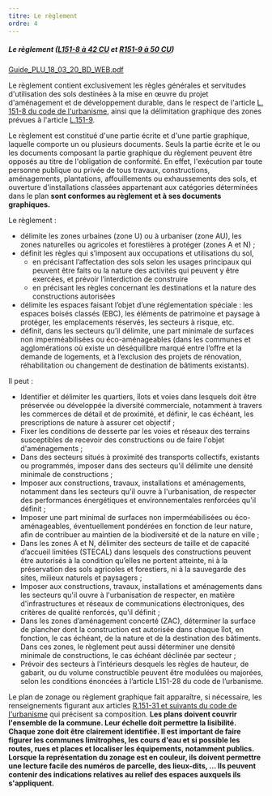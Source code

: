 ```yaml
---
titre: Le règlement
ordre: 4
---
```


##### Le règlement ([L151-8 à 42 CU](https://www.legifrance.gouv.fr/codes/section_lc/LEGITEXT000006074075/LEGISCTA000031211167/#LEGISCTA000031211908) et [R151-9 à 50 CU](https://www.legifrance.gouv.fr/codes/section_lc/LEGITEXT000006074075/LEGISCTA000031719999/#LEGISCTA000031720639))
[Guide_PLU_18_03_20_BD_WEB.pdf](/Guide_PLU_18_03_20_BD_WEB.pdf)

Le règlement contient exclusivement les règles générales et servitudes d'utilisation des sols
destinées à la mise en œuvre du projet d'aménagement et de développement durable, dans le respect de l'article [L. 151-8 du code de l'urbanisme](https://www.legifrance.gouv.fr/codes/article_lc/LEGIARTI000031211169), ainsi que la délimitation graphique des zones prévues à l'article [L.151-9](https://www.legifrance.gouv.fr/codes/article_lc/LEGIARTI000031211173).

Le règlement est constitué d'une partie écrite et d'une partie graphique, laquelle comporte
un ou plusieurs documents. Seuls la partie écrite et le ou les documents composant la partie
graphique du règlement peuvent être opposés au titre de l'obligation de conformité. En effet, l'exécution par toute personne publique ou privée de tous travaux, constructions, aménagements, plantations, affouillements ou exhaussements des sols, et ouverture d'installations classées appartenant aux catégories déterminées dans le plan **sont conformes au règlement et à ses documents graphiques.**

Le règlement :
- délimite les zones urbaines (zone U) ou à urbaniser (zone AU), les zones naturelles ou agricoles et forestières à protéger (zones A et N) ;
- définit les règles qui s’imposent aux occupations et utilisations du sol,
    - en précisant l’affectation des sols selon les usages principaux qui peuvent être faits ou la nature des activités qui peuvent y être exercées, et prévoir l’interdiction de construire
    - en précisant les règles concernant les destinations et la nature des constructions autorisées
- délimite les espaces faisant l’objet d’une réglementation spéciale : les espaces boisés classés (EBC), les éléments de patrimoine et paysage à protéger, les emplacements réservés, les secteurs à risque, etc.
- définit, dans les secteurs qu’il délimite, une part minimale de surfaces non imperméabilisées ou éco-aménageables (dans les communes et agglomérations où existe un déséquilibre marqué entre l’offre et la demande de logements, et à l’exclusion des projets de rénovation, réhabilitation ou changement de destination de bâtiments existants). 


Il peut :
- Identifier et délimiter les quartiers, îlots et voies dans lesquels doit être préservée ou développée la diversité commerciale, notamment à travers les commerces de détail et de proximité, et définir, le cas échéant, les prescriptions de nature à assurer cet objectif ;
- Fixer les conditions de desserte par les voies et réseaux des terrains susceptibles de recevoir des constructions ou de faire l'objet d'aménagements ;
- Dans des secteurs situés à proximité des transports collectifs, existants ou programmés, imposer dans des secteurs qu'il délimite une densité minimale de constructions ;
- Imposer aux constructions, travaux, installations et aménagements, notamment dans les secteurs qu'il ouvre à l'urbanisation, de respecter des performances énergétiques et environnementales renforcées qu'il définit ;
- Imposer une part minimal de surfaces non imperméabilisées ou éco-aménageables, éventuellement pondérées en fonction de leur nature, afin de contribuer au maintien de la biodiversité et de la nature en ville ;
- Dans les zones A et N, délimiter des secteurs de taille et de capacité d’accueil limitées (STECAL) dans lesquels des constructions peuvent être autorisés à la condition qu’elles ne portent atteinte, ni à la préservation des sols agricoles et forestiers, ni à la sauvegarde des sites, milieux naturels et paysagers ;
- Imposer aux constructions, travaux, installations et aménagements dans les secteurs qu'il ouvre à l'urbanisation de respecter, en matière d'infrastructures et réseaux de communications électroniques, des critères de qualité renforcés, qu'il définit ;
- Dans les zones d’aménagement concerté (ZAC), déterminer la surface de plancher dont la construction est autorisée dans chaque îlot, en fonction, le cas échéant, de la nature et de la destination des bâtiments. Dans ces zones, le règlement peut aussi déterminer une densité minimale de constructions, le cas échéant déclinée par secteur ;
- Prévoir des secteurs à l’intérieurs desquels les règles de hauteur, de gabarit, ou du volume constructible peuvent être modulées ou majorées, selon les conditions énoncées à l’article L151-28 du code de l’urbanisme.

Le plan de zonage ou règlement graphique fait apparaître, si nécessaire, les renseignements figurant aux articles [R.151-31 et suivants du code de l'urbanisme](https://www.legifrance.gouv.fr/codes/section_lc/LEGITEXT000006074075/LEGISCTA000031720051/#LEGISCTA000031720587) qui précisent sa composition. **Les plans doivent couvrir l'ensemble de la commune. Leur échelle doit permettre la lisibilité. Chaque zone doit être clairement identifiée. Il est important de faire figurer les communes limitrophes, les cours d'eau et si possible les routes, rues et places et localiser les équipements, notamment publics. Lorsque la représentation du zonage est en couleur, ils doivent permettre une lecture facile des numéros de parcelle, des lieux-dits, ... Ils peuvent contenir des indications relatives au relief des espaces auxquels ils s'appliquent.**
